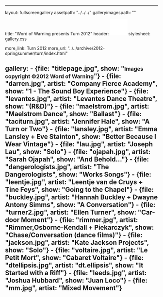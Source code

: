 ---

layout: fullscreengallery
assetpath: "../../../"
galleryimagespath: ""

title: "Word of Warning presents Turn 2012"
header: <img src="logo.png">
stylesheet: gallery.css

more_link: Turn 2012
more_url: "../../archive/2012-springsummer/turn/index.html"

gallery:
    -   {file: "titlepage.jpg", show: "<small>Images copyright &copy;2012 Word of Warning</small>"}
    -   {file: "darren.jpg", artist: "Company Fierce Academy", show: "1 - The Sound Boy Experience"}
    -   {file: "levantes.jpg", artist: "Levantes Dance Theatre", show: "(R&D)"}
    -   {file: "maelstrom.jpg", artist: "Maelstrom Dance", show: "Ballast"}
    -   {file: "taciturn.jpg", artist: "Jennifer Hale", show: "A Turn or Two"}
    -   {file: "lansley.jpg", artist: "Emma Lansley + Eve Stainton", show: "Better Because I Wear Vintage"}
    -   {file: "lau.jpg", artist: "Joseph Lau", show: "Solo"}
    -   {file: "ojapah.jpg", artist: "Sarah Ojapah", show: "And Behold..."}
    -   {file: "dangerologists.jpg", artist: "The Dangerologists", show: "Works Songs"}
    -   {file: "leentje.jpg", artist: "Leentje van de Cruys + Tine Feys", show: "Going to the Chapel"}
    -   {file: "buckley.jpg", artist: "Hannah Buckley + Dwayne Antony Simms", show: "A Conversation"}
    -   {file: "turner2.jpg", artist: "Ellen Turner", show: "Car-door Moment"}
    -   {file: "rimmer.jpg", artist: "Rimmer,Osborne-Kendall + Piekarczyk", show: "Chase/Conversation (dance films)"}
    -   {file: "jackson.jpg", artist: "Kate Jackson Projects", show: "Solo"}
    -   {file: "voltaire.jpg", artist: "Le Petit Mort", show: "Cabaret Voltaire"}
    -   {file: "dtellipsis.jpg", artist: "dt.ellipsis", show: "It Started with a Riff"}
    -   {file: "leeds.jpg", artist: "Joshua Hubbard", show: "Juan Loco"}
    -   {file: "mm.jpg", artist: "Mixed Movement"}
---